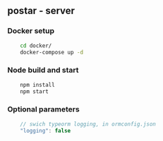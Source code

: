 ## postar - server

### Docker setup

``` bash
    cd docker/
    docker-compose up -d
```

### Node build and start

```bash
    npm install
    npm start
```

### Optional parameters

```javascript
    // swich typeorm logging, in ormconfig.json
    "logging": false
```